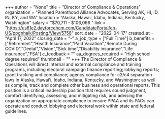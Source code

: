 +++
author = "None"
title = "Director of Compliance & Operations"
organization = "Planned Parenthood Alliance Advocates, Serving AK, HI, ID, IN, KY, and WA"
location = "Alaska, Hawaii, Idaho, Indiana, Kentucky, Washington"
salary = "$70,711 - $106,066 "
link = "https://us61e2.dayforcehcm.com/CandidatePortal/en-US/ppgnhaik/Posting/View/5758"
sort_date = "2022-04-17"
created_at = "April 17, 2022"
closing_date = "-"
a_job_type = ["Full Time"]
b_benefits = ["Retirement","Health Insurance","Paid Vacation","Remote During COVID","Dental","Vision","Sick time","Disability insurance","Life insurance","FSA"]
c_feedback = ""
aa_degrees_required = "High school degree required"
thumbnail = ""
+++
The Director of Compliance & Operations will direct internal and external compliance and training programs, including electoral campaign finance reporting; lobbying reports; grant tracking and compliance; agency compliance for c3/c4 separation laws in Alaska, Hawaiʻi, Idaho, Indiana, Kentucky, and Washington; as well as compile, track and complete other business and operational reports. This position is a critical leadership position that requires sound judgment, comfort identifying, assessing, and mitigating risk, and advising the organization on appropriate compliance to ensure PPAA and its PACs can operate and conduct lobbying and electoral work within state and federal guidelines.